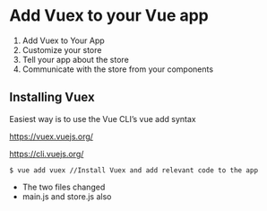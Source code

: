 # Add Vuex to your Vue app

1. Add Vuex to Your App
2. Customize your store
3. Tell your app about the store
4. Communicate with the store from your components

## Installing Vuex

Easiest way is to use the Vue CLI’s vue add syntax

<https://vuex.vuejs.org/>

<https://cli.vuejs.org/>

```shell
$ vue add vuex //Install Vuex and add relevant code to the app

```

- The two files changed
 - main.js and store.js also
